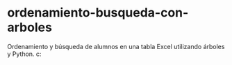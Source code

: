 # ordenamiento-busqueda-con-arboles
Ordenamiento y búsqueda de alumnos en una tabla Excel utilizando árboles y Python. c:
